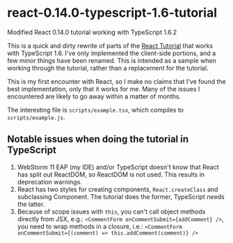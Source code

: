 # react-0.14.0-typescript-1.6-tutorial
Modified React 0.14.0 tutorial working with TypeScript 1.6.2

This is a quick and dirty rewrite of parts of the [React Tutorial](http://facebook.github.io/react/docs/tutorial.html) that works with TypeScript 1.6. I've only implemented the client-side portions, and a few minor things have been renamed. This is intended as a sample when working through the tutorial, rather than a replacement for the tutorial.

This is my first encounter with React, so I make no claims that I've found the best implementation, only that it works for me. Many of the issues I encountered are likely to go away within a matter of months.

The interesting file is `scripts/example.tsx`, which compiles to `scripts/example.js`.

Notable issues when doing the tutorial in TypeScript
----

1.  WebStorm 11 EAP (my IDE) and/or TypeScript doesn't know that React has split out ReactDOM, so ReactDOM is not used. This results in deprecation warnings.
2.  React has two styles for creating components, `React.createClass` and subclassing Component. The tutorial does the former, TypeScript needs the latter.
3.  Because of scope issues with `this`, you can't call object methods directly from JSX, e.g.: `<CommentForm onCommentSubmit={addComment} />`, you need to wrap methods in a closure, i.e.: `<CommentForm onCommentSubmit={(comment) => this.addComment(comment)} />`
